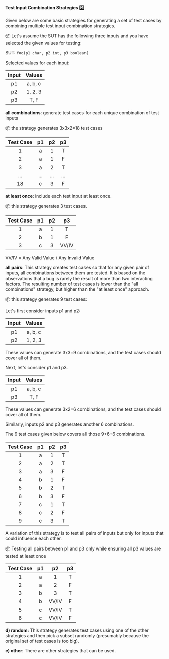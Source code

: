 <link rel="stylesheet" href="{{baseUrl}}/css/textbook.css">

<div class="website-content">

<div id="title">

#### Test Input Combination Strategies :two:

</div>

<div id="body">

Given below are some basic strategies for generating a set of test cases by combining multiple test input combination strategies.

<tip-box>

:package: Let's assume the SUT has the following three inputs and you have selected the given values for testing:

SUT: `foo(p1 char, p2 int, p3 boolean)`

Selected values for each input:

| Input   | Values      |
| :-----: | :---------: |
| p1      | a, b, c     |
| p2      | 1, 2, 3     |
| p3      | T, F        |  

</tip-box>

**all combinations**: generate test cases for each unique combination of test inputs

<tip-box>

:package: the strategy generates 3x3x2=18 test cases

| Test Case   | p1      | p2      | p3      |
| :---------: | :-----: | :-----: | :-----: |
| 1           | a       | 1       | T       |
| 2           | a       | 1       | F       |
| 3           | a       | 2       | T       |
| ...         | ...     | ...     | ...     |
| 18          | c       | 3       | F       |

</tip-box>

**at least once**: include each test input at least once.

<tip-box>

:package: this strategy generates 3 test cases.

| Test Case   | p1      | p2      | p3      |
| :---------: | :-----: | :-----: | :-----: |
| 1           | a       | 1       | T       |
| 2           | b       | 1       | F       |
| 3           | c       | 3       | VV/IV   |

VV/IV = Any Valid Value / Any Invalid Value

</tip-box>

**all pairs**: This strategy creates test cases so that for any given pair of inputs, all combinations between them are tested. It is based on the observations that a bug is rarely the result of more than two interacting factors. The resulting number of test cases is lower than the "all combinations" strategy, but higher than the "at least once" approach.

<tip-box>

:package: this strategy generates 9 test cases:

<panel type="seamless" header="see steps">

Let's first consider inputs p1 and p2:

| Input   | Values      |
| :-----: | :---------: |
| p1      | a, b, c     |
| p2      | 1, 2, 3     |

These values can generate <tooltip content="(a,1)(a,2)(a,3)(b,1)(b,2),...">3x3=9 combinations</tooltip>, and the test cases should cover all of them.

Next, let's consider p1 and p3.

| Input   | Values      |
| :-----: | :---------: |
| p1      | a, b, c     |
| p3      | T, F        |

These values can generate <tooltip content="(a,T)(a,F)(b,T)(b,F),...">3x2=6 combinations</tooltip>, and the test cases should cover all of them.

Similarly, inputs p2 and p3 generates another 6 combinations. 

The 9 test cases given below covers all those 9+6+6 combinations.

</panel>

| Test Case   | p1      | p2      | p3      |
| :---------: | :-----: | :-----: | :-----: |
| 1           | a       | 1       | T       |
| 2           | a       | 2       | T       |
| 3           | a       | 3       | F       |
| 4           | b       | 1       | F       |
| 5           | b       | 2       | T       |
| 6           | b       | 3       | F       |
| 7           | c       | 1       | T       |
| 8           | c       | 2       | F       |
| 9           | c       | 3       | T       |

</tip-box>

A variation of this strategy is to test all pairs of inputs but only for inputs that could influence each other.

<tip-box>

:package: Testing all pairs between p1 and p3 only while ensuring all p3 values are tested at least once

| Test Case   | p1      | p2      | p3      |
| :---------: | :-----: | :-----: | :-----: |
| 1           | a       | 1       | T       |
| 2           | a       | 2       | F       |
| 3           | b       | 3       | T       |
| 4           | b       | VV/IV   | F       |
| 5           | c       | VV/IV   | T       |
| 6           | c       | VV/IV   | F       |

</tip-box>

**d) random:** This strategy generates test cases using one of the other strategies and then pick a subset randomly (presumably because the original set of test cases is too big).

**e) other**: There are other strategies that can be used.

</div>

<div id="extras">
</div>

</div>
